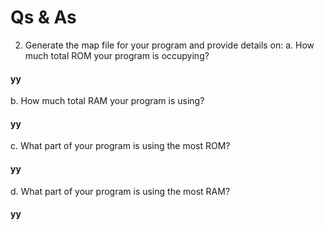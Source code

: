 # Qs & As  

2. Generate the map file for your program and provide details on:
a. How much total ROM your program is occupying?
#### yy  

b. How much total RAM your program is using?  
#### yy  

c. What part of your program is using the most ROM?  
#### yy  

d. What part of your program is using the most RAM?  
#### yy

